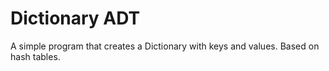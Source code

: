 # Dictionary ADT
A simple program that creates a Dictionary with keys and values. Based on hash tables.
